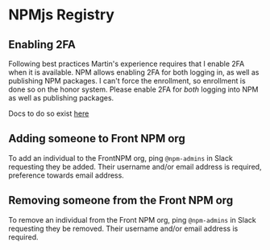 ---
---

# NPMjs Registry

## Enabling 2FA

Following best practices Martin's experience requires that I enable 2FA when it is available. NPM allows enabling 2FA for both logging in, as well as publishing NPM packages. I can't force the enrollment, so enrollment is done so on the honor system. Please enable 2FA for _both_ logging into NPM as well as publishing packages.

Docs to do so exist [here](https://docs.npmjs.com/about-two-factor-authentication)

## Adding someone to Front NPM org

To add an individual to the FrontNPM org, ping `@npm-admins` in Slack requesting they be added. Their username and/or email address is required, preference towards email address.

## Removing someone from the Front NPM org

To remove an individual from the Front NPM org, ping `@npm-admins` in Slack requesting they be removed. Their username and/or email address is required.
